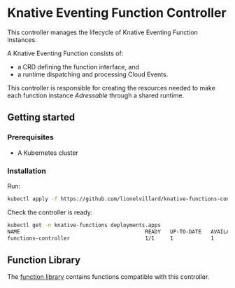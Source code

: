 # Knative Eventing Function Controller

This controller manages the lifecycle of Knative Eventing Function instances.

A Knative Eventing Function consists of:
- a CRD defining the function interface, and
- a runtime dispatching and processing Cloud Events.

This controller is responsible for creating the resources needed
to make each function instance _Adressable_ through a shared runtime.

## Getting started

### Prerequisites

- A Kubernetes cluster

### Installation

Run:

```sh
kubectl apply -f https://github.com/lionelvillard/knative-functions-controller/releases/download/v0.1.2/function.yaml
```

Check the controller is ready:

```sh
kubectl get -n knative-functions deployments.apps
NAME                                        READY   UP-TO-DATE   AVAILABLE   AGE
functions-controller                        1/1     1            1           3d17h
```

## Function Library

The [function library](https://github.com/lionelvillard/knative-functions) contains functions compatible with this controller.

